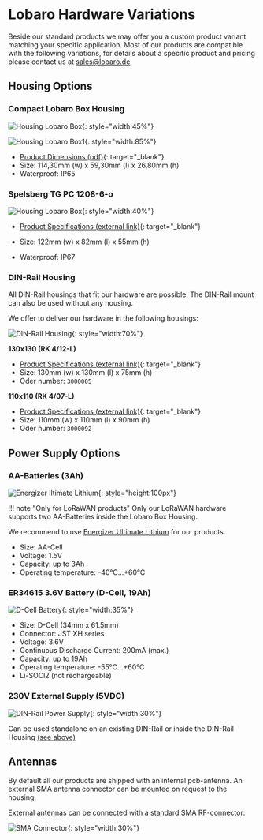 # Lobaro Hardware Variations

Beside our standard products we may offer you a custom product variant matching your specific application.
Most of our products are compatible with the following variations, for details about a specific product
and pricing please contact us at [sales@lobaro.de](mailto:sales@lobaro.de)

## Housing Options

### Compact Lobaro Box Housing
![Housing Lobaro Box](img/housing-lobaro-box.png){: style="width:45%"}

![Housing Lobaro Box1](img/1.png){: style="width:85%"}

* [Product Dimensions (pdf)](img/Lobaro-Compact-Housing.pdf){: target="_blank"}
* Size: 114,30mm (w) x 59,30mm (l) x 26,80mm (h)
* Waterproof: IP65 

### Spelsberg TG PC 1208-6-o

![Housing Lobaro Box](img/housing-spelsberg-closed.jpg){: style="width:40%"}

* [Product Specifications (external link)](https://www.spelsberg.com/nc/product/an/20040401/){: target="_blank"}

* Size: 122mm (w) x 82mm (l) x 55mm (h)
* Waterproof: IP67

### DIN-Rail Housing

All DIN-Rail housings that fit our hardware are possible. The DIN-Rail mount can also be used without any housing.

We offer to deliver our hardware in the following housings:

![DIN-Rail Housing](img/housing-spelsberg-din-rail-130x130.jpg){: style="width:70%"}

**130x130 (RK 4/12-L)**

* [Product Specifications (external link)](https://www.spelsberg.de/produkt/p/rk-412-l-leergehaeuse/an/61390601/cHash/faa47391816be2ba3b9c866cfd17a000/){: target="_blank"}
* Size: 130mm (w) x 130mm (l) x 75mm (h)
* Oder number: `3000005`

**110x110 (RK 4/07-L)**

* [Product Specifications (external link)](https://www.spelsberg.de/nc/produkt/an/61990701/){: target="_blank"}
* Size: 110mm (w) x 110mm (l) x 90mm (h)
* Oder number: `3000092`

## Power Supply Options

### AA-Batteries (3Ah)

![Energizer Iltimate Lithium](img/battery-energizer_ultimate_lithium_cell_aa.png){: style="height:100px"}

!!! note "Only for LoRaWAN products"
    Only our LoRaWAN hardware supports two AA-Batteries inside the Lobaro Box Housing.

We recommend to use [Energizer Ultimate Lithium](https://www.energizer.eu/de/product/energizer-ultimate-lithium-aa/) for our products.

* Size: AA-Cell
* Voltage: 1.5V
* Capacity: up to 3Ah
* Operating temperature: -40°C...+60°C

### ER34615 3.6V Battery (D-Cell, 19Ah)

![D-Cell Battery](img/er34615-xh.png){: style="width:35%"}

* Size: D-Cell (34mm x 61.5mm)
* Connector: JST XH series
* Voltage: 3.6V
* Continuous Discharge Current: 200mA (max.)
* Capacity: up to 19Ah
* Operating temperature: -55°C...+60°C
* Li-SOCl2 (not rechargeable)

### 230V External Supply (5VDC)

![DIN-Rail Power Supply](img/mean-well-netzteil.jpg){: style="width:30%"}

Can be used standalone on an existing DIN-Rail or inside the DIN-Rail Housing [(see above)](#din-rail-housing)

## Antennas

By default all our products are shipped with an internal pcb-antenna. 
An external SMA antenna connector can be mounted on request to the housing.

External antennas can be connected with a standard SMA RF-connector:

![SMA Connector](img/sma-connector.jpg){: style="width:30%"}
